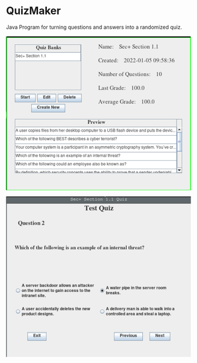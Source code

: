 # QuizMaker
Java Program for turning questions and answers into a randomized quiz. 
<br><br>
<img src="https://raw.githubusercontent.com/boydjc/QuizMaker/main/HomeScreenshot.png" align="center">
<br><br>
<img src="https://raw.githubusercontent.com/boydjc/QuizMaker/main/QuizScreenshot.png" align="center">
